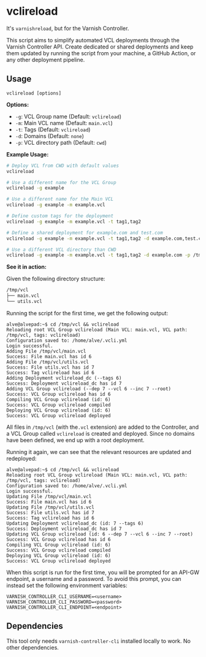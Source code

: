# vclireload

It's `varnishreload`, but for the Varnish Controller.

This script aims to simplify automated VCL deployments through the Varnish Controller API. Create dedicated or shared deployments and keep them updated by running the script from your machine, a GitHub Action, or any other deployment pipeline.

## Usage

```
vclireload [options]
```

**Options:**

- `-g`: VCL Group name (Default: `vclireload`)
- `-m`: Main VCL name (Default: `main.vcl`)
- `-t`: Tags (Default: `vclireload`)
- `-d`: Domains (Default: `none`)
- `-p`: VCL directory path (Default: `cwd`)

**Example Usage:**

```sh
# Deploy VCL from CWD with default values
vclireload

# Use a different name for the VCL Group
vclireload -g example

# Use a different name for the Main VCL
vclireload -g example -m example.vcl

# Define custom tags for the deployment
vclireload -g example -m example.vcl -t tag1,tag2

# Define a shared deployment for example.com and test.com
vclireload -g example -m example.vcl -t tag1,tag2 -d example.com,test.com

# Use a different VCL directory than CWD
vclireload -g example -m example.vcl -t tag1,tag2 -d example.com -p /tmp/vcl
```

**See it in action:**

Given the following directory structure:
```sh
/tmp/vcl
├── main.vcl
└── utils.vcl
```

Running the script for the first time, we get the following output:
```
alve@alvepad:~$ cd /tmp/vcl && vclireload
Reloading root VCL Group vclireload (Main VCL: main.vcl, VCL path: /tmp/vcl, tags: vclireload)
Configuration saved to: /home/alve/.vcli.yml
Login successful.
Adding File /tmp/vcl/main.vcl
Success: File main.vcl has id 6
Adding File /tmp/vcl/utils.vcl
Success: File utils.vcl has id 7
Success: Tag vclireload has id 6
Adding Deployment vclireload_dc (--tags 6)
Success: Deployment vclireload_dc has id 7
Adding VCL Group vclireload (--dep 7 --vcl 6 --inc 7 --root)
Success: VCL Group vclireload has id 6
Compiling VCL Group vclireload (id: 6)
Success: VCL Group vclireload compiled
Deploying VCL Group vclireload (id: 6)
Success: VCL Group vclireload deployed
```

All files in `/tmp/vcl` (with the`.vcl` extension) are added to the Controller, and a VCL Group called `vclireload` is created and deployed. Since no domains have been defined, we end up with a root deployment.

Running it again, we can see that the relevant resources are updated and redeployed:

```
alve@alvepad:~$ cd /tmp/vcl && vclireload
Reloading root VCL Group vclireload (Main VCL: main.vcl, VCL path: /tmp/vcl, tags: vclireload)
Configuration saved to: /home/alve/.vcli.yml
Login successful.
Updating File /tmp/vcl/main.vcl
Success: File main.vcl has id 6
Updating File /tmp/vcl/utils.vcl
Success: File utils.vcl has id 7
Success: Tag vclireload has id 6
Updating Deployment vclireload_dc (id: 7 --tags 6)
Success: Deployment vclireload_dc has id 7
Updating VCL Group vclireload (id: 6 --dep 7 --vcl 6 --inc 7 --root)
Success: VCL Group vclireload has id 6
Compiling VCL Group vclireload (id: 6)
Success: VCL Group vclireload compiled
Deploying VCL Group vclireload (id: 6)
Success: VCL Group vclireload deployed
```

When this script is run for the first time, you will be prompted for an API-GW endpoint, a username and a password. To avoid this prompt, you can instead set the following environment variables:
```
VARNISH_CONTROLLER_CLI_USERNAME=<username>
VARNISH_CONTROLLER_CLI_PASSWORD=<password>
VARNISH_CONTROLLER_CLI_ENDPOINT=<endpoint>
```
## Dependencies

This tool only needs `varnish-controller-cli` installed locally to work. No other dependencies.

